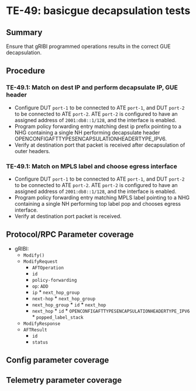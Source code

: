 # TE-49: basicgue decapsulation tests

## Summary

Ensure that gRIBI programmed operations results in the correct GUE decapsulation.

## Procedure

### TE-49.1: Match on dest IP and perform decapsulate IP, GUE header

* Configure DUT `port-1` to be connected to ATE `port-1`, and DUT `port-2` to
  be connected to ATE `port-2`. ATE `port-2` is configured to have an assigned
  address of `2001:db8::1/128`, and the interface is enabled.
* Program policy forwarding entry matching dest ip prefix pointing to a NHG containing a single NH performing decapsulate header OPENCONFIGAFTTYPESENCAPSULATIONHEADERTYPE_IPV6.
* Verify at destination port that packet is received after decapsulation of outer headers.

### TE-49.1: Match on MPLS label and choose egress interface

* Configure DUT `port-1` to be connected to ATE `port-1`, and DUT `port-2` to
  be connected to ATE `port-2`. ATE `port-2` is configured to have an assigned
  address of `2001:db8::1/128`, and the interface is enabled.
* Program policy forwarding entry matching MPLS label pointing to a NHG containing a single NH performing top label pop and chooses egress interface.
* Verify at destination port packet is received.

## Protocol/RPC Parameter coverage

*   gRIBI:
    *  `Modify()`
      * `ModifyRequest`
        *   `AFTOperation`
          *   `id`
          *   `policy-forwarding`
          *   `op`: `ADD`
          *  `ip`
            * `next_hop_group`
          *  `next-hop`
            *   `next_hop_group`
          *   `next_hop_group`
            *  `id`
            *  `next_hop`
          *   `next_hop`
            * `id`
            * `OPENCONFIGAFTTYPESENCAPSULATIONHEADERTYPE_IPV6`
            * `popped_label_stack`
    *   `ModifyResponse`
    *   `AFTResult`
        *   `id`
        *   `status`

## Config parameter coverage

## Telemetry parameter coverage
